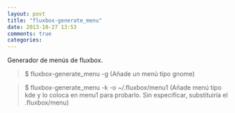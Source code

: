 ```yaml
---
layout: post
title: "fluxbox-generate_menu"
date: 2013-10-27 13:53
comments: true
categories: 
---
```

Generador de menús de fluxbox.

>$ fluxbox-generate_menu -g (Añade un menú tipo gnome)

>$ fluxbox-generate_menu -k -o ~/.fluxbox/menu1 (Añade menú tipo kde y lo coloca en menu1 para probarlo. Sin especificar, substituiría el .fluxbox/menu)

